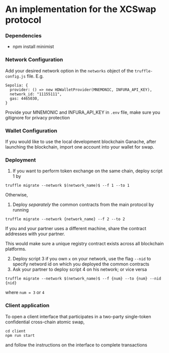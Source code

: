 # An implementation for the XCSwap protocol

### Dependencies
- npm install minimist

### Network Configuration
Add your desired network option in the `networks` object of the `truffle-config.js` file.
E.g.
```
Sepolia: {
  provider: () => new HDWalletProvider(MNEMONIC, INFURA_API_KEY),
  network_id: "11155111",
  gas: 4465030,
}
```
Provide your MNEMONIC and INFURA_API_KEY in `.env` file, make sure you gitignore for privacy protection

### Wallet Configuration
If you would like to use the local development blockchain Ganache, after launching the blockchain, import one account into your wallet for swap.

### Deployment

1. If you want to perform token exchange on the same chain, deploy script 1 by
```
truffle migrate --network $(network_name)$ --f 1 --to 1
```
Otherwise,

1. Deploy *separately* the common contracts from the main protocol by running 
```
truffle migrate --network {network_name} --f 2 --to 2
```
If you and your partner uses a different machine, share the contract addresses with your partner.

This would make sure a unique registry contract exists across all blockchain platforms.

2. Deploy script 3 if you own `x` on your network, use the flag `--nid` to specify netword id on which you deployed the common contracts
3. Ask your partner to deploy script 4 on his network; or vice versa
```
truffle migrate --network $(network_name)$ --f {num} --to {num} --nid {nid}
```
where `num = 3` or `4`

### Client application
To open a client interface that participates in a two-party single-token confidential cross-chain atomic swap,
```
cd client
npm run start
```
and follow the instructions on the interface to complete transactions
